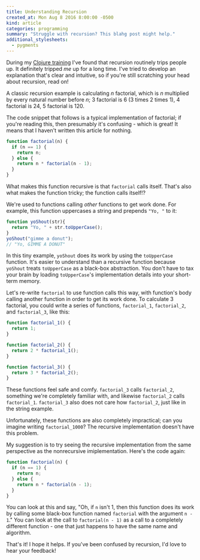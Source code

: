 ```yaml
---
title: Understanding Recursion
created_at: Mon Aug 8 2016 8:00:00 -0500
kind: article
categories: programming
summary: "Struggle with recursion? This blahg post might help."
additional_stylesheets:
  - pygments
---
```


During my [Clojure training](http://www.braveclojure.com/training/)
I've found that recursion routinely trips people up. It definitely
tripped *me* up for a long time. I've tried to develop an explanation
that's clear and intuitive, so if you're still scratching your head
about recursion, read on!

A classic recursion example is calculating _n_ factorial, which is _n_
multiplied by every natural number before _n_; 3 factorial is 6
(3 times 2 times 1), 4 factorial is 24, 5 factorial is 120.

The code snippet that follows is a typical implementation of
factorial; if you're reading this, then presumably it's confusing -
which is great! It means that I haven't written this article for
nothing.

```javascript
function factorial(n) {
  if (n == 1) {
  	return n;
  } else {
  	return n * factorial(n - 1);
  }
}
```

What makes this function recursive is that `factorial` calls
itself. That's also what makes the function tricky; the function calls
itself!?

We're used to functions calling _other_ functions to get work
done. For example, this function uppercases a string and prepends
`"Yo, "` to it:

```javascript
function yoShout(str){
  return "Yo, " + str.toUpperCase();
}
yoShout("gimme a donut");
// "Yo, GIMME A DONUT"
```

In this tiny example, `yoShout` does its work by using the
`toUpperCase` function. It's easier to understand than a recursive
function because `yoShout` treats `toUpperCase` as a black-box
abstraction. You don't have to tax your brain by loading
`toUpperCase`'s implementation details into your short-term memory.

Let's re-write `factorial` to use function calls this way, with
function's body calling another function in order to get its work
done. To calculate 3 factorial, you could write a series of
functions, `factorial_1`, `factorial_2`, and `factorial_3`, like this:

```javascript
function factorial_1() {
  return 1;
}

function factorial_2() {
  return 2 * factorial_1();
}

function factorial_3() {
  return 3 * factorial_2();
}
```

These functions feel safe and comfy. `factorial_3` calls
`factorial_2`, something we're completely familiar with, and likewise
`factorial_2` calls `factorial_1`. `factorial_3` also does not care
how `factorial_2`, just like in the string example.

Unfortunately, these functions are also completely impractical; can
you imagine writing `factorial_1000`? The recursive implementation
doesn't have this problem.

My suggestion is to try seeing the recursive implementation from the
same perspective as the nonrecursive imiplementation. Here's the code
again:

```javascript
function factorial(n) {
  if (n == 1) {
  	return n;
  } else {
  	return n * factorial(n - 1);
  }
}
```

You can look at this and say, "Oh, if `n` isn't 1, then this function
does its work by calling some black-box function named `factorial`
with the argument `n - 1`." You can look at the call to `factorial(n -
1)` as a call to a completely different function - one that just
happens to have the same name and algorithm.

That's it! I hope it helps. If you've been confused by recursion, I'd
love to hear your feedback!

